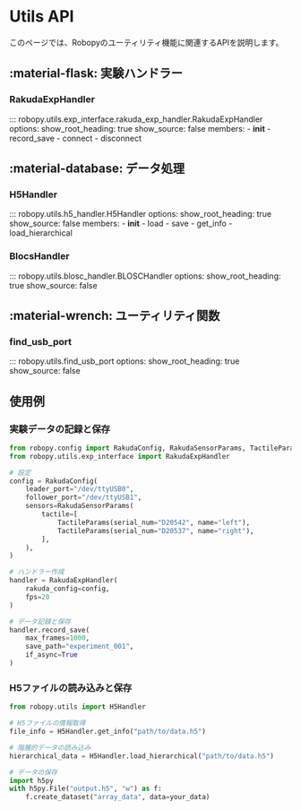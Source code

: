 # Utils API

このページでは、Robopyのユーティリティ機能に関連するAPIを説明します。

## :material-flask: 実験ハンドラー

### RakudaExpHandler

::: robopy.utils.exp_interface.rakuda_exp_handler.RakudaExpHandler
    options:
      show_root_heading: true
      show_source: false
      members:
        - __init__
        - record_save
        - connect
        - disconnect

## :material-database: データ処理

### H5Handler

::: robopy.utils.h5_handler.H5Handler
    options:
      show_root_heading: true
      show_source: false
      members:
        - __init__
        - load
        - save
        - get_info
        - load_hierarchical

### BlocsHandler

::: robopy.utils.blosc_handler.BLOSCHandler
    options:
      show_root_heading: true
      show_source: false

## :material-wrench: ユーティリティ関数

### find_usb_port

::: robopy.utils.find_usb_port
    options:
      show_root_heading: true
      show_source: false

## 使用例

### 実験データの記録と保存

```python
from robopy.config import RakudaConfig, RakudaSensorParams, TactileParams
from robopy.utils.exp_interface import RakudaExpHandler

# 設定
config = RakudaConfig(
    leader_port="/dev/ttyUSB0",
    follower_port="/dev/ttyUSB1",
    sensors=RakudaSensorParams(
        tactile=[
            TactileParams(serial_num="D20542", name="left"),
            TactileParams(serial_num="D20537", name="right"),
        ],
    ),
)

# ハンドラー作成
handler = RakudaExpHandler(
    rakuda_config=config,
    fps=20
)

# データ記録と保存
handler.record_save(
    max_frames=1000,
    save_path="experiment_001",
    if_async=True
)
```

### H5ファイルの読み込みと保存

```python
from robopy.utils import H5Handler

# H5ファイルの情報取得
file_info = H5Handler.get_info("path/to/data.h5")

# 階層的データの読み込み
hierarchical_data = H5Handler.load_hierarchical("path/to/data.h5")

# データの保存
import h5py
with h5py.File("output.h5", "w") as f:
    f.create_dataset("array_data", data=your_data)
```

